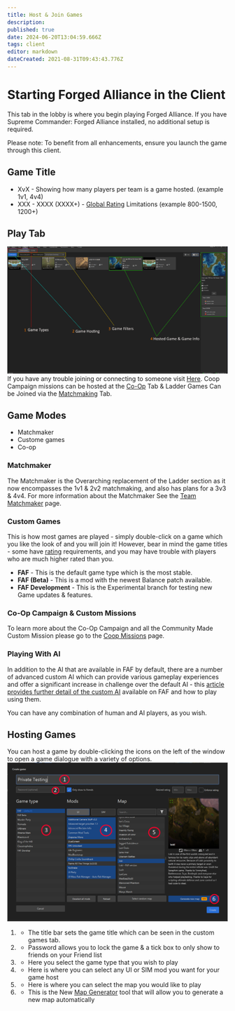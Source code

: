 ```yaml
---
title: Host & Join Games
description: 
published: true
date: 2024-06-20T13:04:59.666Z
tags: client
editor: markdown
dateCreated: 2021-08-31T09:43:43.776Z
---
```


# Starting Forged Alliance in the Client

This tab in the lobby is where you begin playing Forged Alliance. If you have Supreme Commander: Forged Alliance installed, no additional setup is required.

Please note: To benefit from all enhancements, ensure you launch the game through this client.
## Game Title
- XvX - Showing how many players per team is a game hosted. (example 1v1, 4v4)
- XXX - XXXX (XXXX+) - [Global Rating](/en/Infrastructure/Rating-System) Limitations (example 800-1500, 1200+)

## Play Tab

![game-panel.png](/game-panel.png)
If you have any trouble joining or connecting to someone visit [Here](http://wiki.faforever.com/index.php?title=Connection_issues_and_solutions).
Coop Campaign missions can be hosted at the [Co-Op](/en/Play/Client/Coop-Missions) Tab & Ladder Games Can be Joined via the [Matchmaking](/en/Play/Client/tmm) Tab.

## Game Modes
- Matchmaker
- Custome games
- Co-op

### Matchmaker
The Matchmaker is the Overarching replacement of the Ladder section as it now encompasses the 1v1 & 2v2 matchmaking, and also has plans for a 3v3 & 4v4. For more information about the Matchmaker See the [Team Matchmaker](/en/Play/Client/tmm) page.

### Custom Games
This is how most games are played - simply double-click on a game which you like the look of and you will join it! However, bear in mind the game titles - some have [rating](/en/Infrastructure/Rating-System) requirements, and you may have trouble with players who are much higher rated than you.
- **FAF** - This is the default game type which is the most stable.
- **FAF (Beta)** - This is a mod with the newest Balance patch available.
- **FAF Development** - This is the Experimental branch for testing new Game updates & features.

### Co-Op Campaign & Custom Missions
To learn more about the Co-Op Campaign and all the Community Made Custom Mission please go to the [Coop Missions](/en/Play/Client/Coop-Missions) page.

### Playing With AI
In addition to the AI that are available in FAF by default, there are a number of advanced custom AI which can provide various gameplay experiences and offer a significant increase in challenge over the default AI - this [article provides further detail of the custom AI](/en/Development/AI/Custom-AIs) available on FAF and how to play using them.

You can have any combination of human and AI players, as you wish.

## Hosting Games
You can host a game by double-clicking the icons on the left of the window to open a game dialogue with a variety of options.
![hosting-games.png](/hosting-games.png)
1) - The title bar sets the game title which can be seen in the custom games tab.
2) - Password allows you to lock the game & a tick box to only show to friends on your Friend list
3) - Here you select the game type that you wish to play
4) - Here is where you can select any UI or SIM mod you want for your game host
5) - Here is where you can select the map you would like to play
6) - This is the New [Map Generator](https://youtu.be/YBGopmjUMw4) tool that will allow you to generate a new map automatically